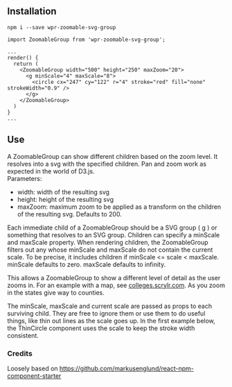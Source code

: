 ## Installation

`npm i --save wpr-zoomable-svg-group`

```
import ZoomableGroup from 'wpr-zoomable-svg-group';

...
render() {
  return (
    <ZoomableGroup width="500" height="250" maxZoom="20">
      <g minScale="4" maxScale="8">
        <circle cx="247" cy="122" r="4" stroke="red" fill="none" strokeWidth="0.9" />
      </g>
    </ZoomableGroup>
  )
}
...
```

## Use

A ZoomableGroup can show different children based on the zoom level. It resolves into a svg with the specified children. Pan and zoom work as expected in the world of D3.js.  
Parameters:

- width: width of the resulting svg
- height: height of the resulting svg
- maxZoom: maximum zoom to be applied as a transform on the children of the resulting svg. Defaults to 200.

Each immediate child of a ZoomableGroup should be a SVG group ( g ) or something that resolves to an SVG group. Children can specify a minScale and maxScale property. When rendering children, the ZoomableGroup filters out any whose minScale and maxScale do not contain the current scale. To be precise, it includes children if minScale <= scale < maxScale.
minScale defaults to zero. maxScale defaults to infinity.

This allows a ZoomableGroup to show a different level of detail as the user zooms in. For an example with a map, see [colleges.scrylr.com](https://colleges.scrylr.com). As you zoom in the states give way to counties.

The minScale, maxScale and current scale are passed as props to each surviving child. They are free to ignore them or use them to do useful things, like thin out lines as the scale goes up. In the first example below, the ThinCircle component uses the scale to keep the stroke width consistent.

### Credits

Loosely based on https://github.com/markusenglund/react-npm-component-starter

